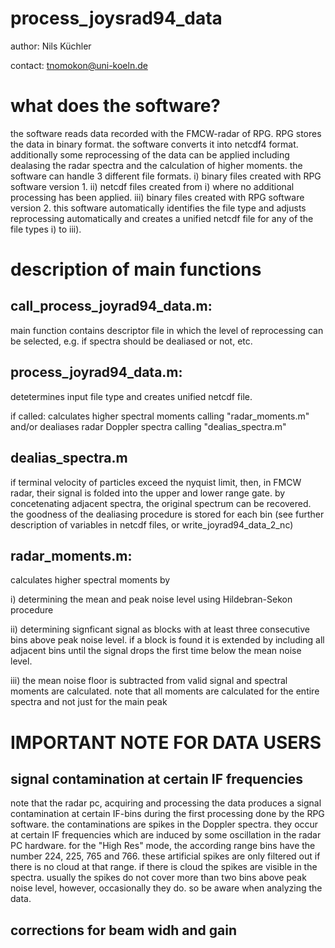 # process_joysrad94_data

author: Nils Küchler

contact: tnomokon@uni-koeln.de

# what does the software?
the software reads data recorded with the FMCW-radar of RPG. RPG stores the data in binary format. the software converts it into netcdf4 format. additionally some reprocessing of the data can be applied including dealasing the radar spectra and the calculation of higher moments. the software can handle 3 different file formats. i) binary files created with RPG software version 1. ii) netcdf files created from i) where no additional processing has been applied. iii) binary files created with RPG software version 2. this software automatically identifies the file type and adjusts reprocessing automatically and creates a unified netcdf file for any of the file types i) to iii).

# description of main functions
## call_process_joyrad94_data.m:
main function contains descriptor file in which the level of reprocessing can be selected, e.g. if spectra should be dealiased or not, etc.

## process_joyrad94_data.m:
detetermines input file type and creates unified netcdf file.

if called: calculates higher spectral moments calling "radar_moments.m" and/or dealiases radar Doppler spectra calling "dealias_spectra.m"

## dealias_spectra.m
if terminal velocity of particles exceed the nyquist limit, then, in FMCW radar, their signal is folded into the upper and lower range gate. by concetenating adjacent spectra, the original spectrum can be recovered. the goodness of the dealiasing procedure is stored for each bin (see further description of variables in netcdf files, or write_joyrad94_data_2_nc)

## radar_moments.m:
calculates higher spectral moments by

i) determining the mean and peak noise level using Hildebran-Sekon procedure

ii) determining signficant signal as blocks with at least three consecutive bins above peak noise level. if a block is found it is extended by including all adjacent bins until the signal drops the first time below the mean noise level.

iii) the mean noise floor is subtracted from valid signal and spectral moments are calculated. note that all moments are calculated for the entire spectra and not just for the main peak

# IMPORTANT NOTE FOR DATA USERS
## signal contamination at certain IF frequencies
note that the radar pc, acquiring and processing the data produces a signal contamination at certain IF-bins during the first processing done by the RPG software. the contaminations are spikes in the Doppler spectra. they occur at certain IF frequencies which are induced by some oscillation in the radar PC hardware. for the "High Res" mode, the according range bins have the number 224, 225, 765 and 766. these artificial spikes are only filtered out if there is no cloud at that range. if there is cloud the spikes are visible in the spectra. usually the spikes do not cover more than two bins above peak noise level, however, occasionally they do. so be aware when analyzing the data.

## corrections for beam widh and gain


